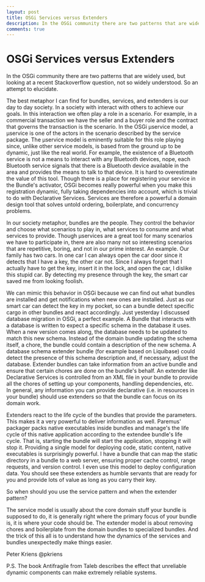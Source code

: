 ```yaml
---
layout: post
title: OSGi Services versus Extenders
description: In the OSGi community there are two patterns that are widely used, but looking at a recent Stackoverflow question, not so widely understood. So an attempt to elucidate ...
comments: true
---
```


# OSGi Services versus Extenders

In the OSGi community there are two patterns that are widely used, but looking at a recent Stackoverflow question, not so widely understood. So an attempt to elucidate.

The best metaphor I can find for bundles, services, and extenders is our day to day society. In a society with interact with others to achieve our goals. In this interaction we often play a role in a scenario. For example, in a commercial transaction we have the seller and a buyer role and the contract that governs the transaction is the scenario. In the OSGi µservice model, a µservice is one of the actors in the scenario described by the service package. The µservice model is eminently suitable for this role playing since, unlike other service models, is based from the ground up to be dynamic, just like the real world. For example, the existence of a Bluetooth service is not a means to interact with any Bluetooth devices, nope, each Bluetooth service signals that there is a Bluetooth device available in the area and provides the means to talk to that device. It is hard to overestimate the value of this tool. Though there is a place for registering your service in the Bundle's activator, OSGi becomes really powerful when you make this registration dynamic, fully taking dependencies into account, which is trivial to do with Declarative Services. Services are therefore a powerful a domain design tool that solves untold ordering, boilerplate, and concurrency problems.

In our society metaphor, bundles are the people. They control the behavior and choose what scenarios to play in, what services to consume and what services to provide.  Though µservices are a great tool for many scenarios we have to participate in, there are also many not so interesting scenarios that are repetitive, boring, and not in our prime interest. An example. Our family has two cars. In one car I can always open the car door since it detects that I have a key, the other car not. Since I always forget that I actually have to get the key, insert it in the lock, and open the car, I dislike this stupid car. By detecting my presence through the key, the smart car saved me from looking foolish.

We can mimic this behavior in OSGi because we can find out what bundles are installed and get notifications when new ones are installed. Just as our smart car can detect the key in my pocket, so can a bundle detect specific cargo in other bundles and react accordingly. Just yesterday I discussed database migration in OSGi, a perfect example. A Bundle that interacts with a database is written to expect a specific schema in the database it uses. When a new version comes along, the database needs to be updated to match this new schema. Instead of the domain bundle updating the schema itself, a chore, the bundle could contain a description of the new schema. A database schema extender bundle (for example based on Liquibase) could detect the presence of this schema description and, if necessary, adjust the database. Extender bundles can take information from an active bundle and ensure that certain chores are done on the bundle's behalf. An extender like Declarative Services is controlled from an XML file in your bundle to provide all the chores of setting up your components, handling dependencies, etc. In general, any information you can provide declarative (i.e. in resources in your bundle) should use extenders so that the bundle can focus on its domain work. 

Extenders react to the life cycle of the bundles that provide the parameters. This makes it a very powerful to deliver information as well. Paremus' packager packs native executables inside bundles and manage's the life cycle of this native application according to the extendee bundle's life cycle. That is, starting the bundle will start the application, stopping it will stop it. Providing a single model for deploying code, static content, native executables is surprisingly powerful. I have a bundle that can map the static directory in a bundle to a web server, ensuring proper cache control, range requests, and version control. I even use this model to deploy configuration data. You should see these extenders as humble servants that are ready for you and provide lots of value as long as you carry their key.

So when should you use the service pattern and when the extender pattern? 

The service model is usually about the core domain stuff your bundle is supposed to do, it is generally right where the primary focus of your bundle is, it is where your code should be. The extender model is about removing chores and boilerplate from the domain bundles to specialized bundles. And the trick of this all is to understand how the dynamics of the services and bundles unexpectedly make things easier.

Peter Kriens @pkriens

P.S. The book Antifragile from Taleb describes the effect that unreliable dynamic components can make extremely reliable systems.